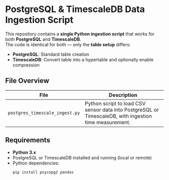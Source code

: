 
# PostgreSQL & TimescaleDB Data Ingestion Script

This repository contains a **single Python ingestion script** that works for both **PostgreSQL** and **TimescaleDB**.  
The code is identical for both — only the **table setup** differs:

- **PostgreSQL**: Standard table creation
- **TimescaleDB**: Convert table into a hypertable and optionally enable compression


##  File Overview

| File | Description |
|------|-------------|
| `postgres_timescale_ingest.py` | Python script to load CSV sensor data into PostgreSQL or TimescaleDB, with ingestion time measurement. |

##  Requirements

- **Python 3.x**
- PostgreSQL or TimescaleDB installed and running (local or remote)
- Python dependencies:
  ```bash
  pip install psycopg2 pandas
